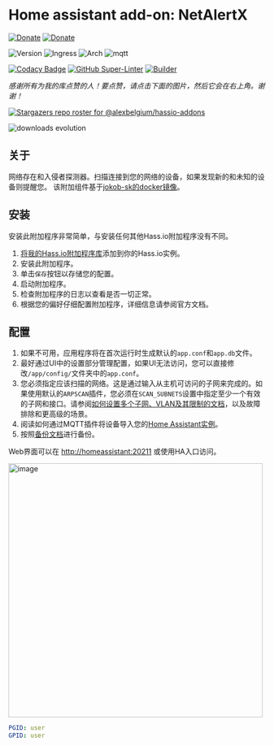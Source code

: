 # Home assistant add-on: NetAlertX

[![Donate][donation-badge]](https://www.buymeacoffee.com/alexbelgium)
[![Donate][paypal-badge]](https://www.paypal.com/donate/?hosted_button_id=DZFULJZTP3UQA)

![Version](https://img.shields.io/badge/dynamic/json?label=Version&query=%24.version&url=https%3A%2F%2Fraw.githubusercontent.com%2Falexbelgium%2Fhassio-addons%2Fmaster%2Fnetalertx%2Fconfig.json)
![Ingress](https://img.shields.io/badge/dynamic/json?label=Ingress&query=%24.ingress&url=https%3A%2F%2Fraw.githubusercontent.com%2Falexbelgium%2Fhassio-addons%2Fmaster%2Fnetalertx%2Fconfig.json)
![Arch](https://img.shields.io/badge/dynamic/json?color=success&label=Arch&query=%24.arch&url=https%3A%2F%2Fraw.githubusercontent.com%2Falexbelgium%2Fhassio-addons%2Fmaster%2Fnetalertx%2Fconfig.json)
![mqtt](https://img.shields.io/badge/Service-MQTT-green.svg?logo=chromecast&logoColor=white)

[![Codacy Badge](https://app.codacy.com/project/badge/Grade/9c6cf10bdbba45ecb202d7f579b5be0e)](https://www.codacy.com/gh/alexbelgium/hassio-addons/dashboard?utm_source=github.com&utm_medium=referral&utm_content=alexbelgium/hassio-addons&utm_campaign=Badge_Grade)
[![GitHub Super-Linter](https://img.shields.io/github/actions/workflow/status/alexbelgium/hassio-addons/weekly-supelinter.yaml?label=Lint%20code%20base)](https://github.com/alexbelgium/hassio-addons/actions/workflows/weekly-supelinter.yaml)
[![Builder](https://img.shields.io/github/actions/workflow/status/alexbelgium/hassio-addons/onpush_builder.yaml?label=Builder)](https://github.com/alexbelgium/hassio-addons/actions/workflows/onpush_builder.yaml)

[donation-badge]: https://img.shields.io/badge/Buy%20me%20a%20coffee%20(no%20paypal)-%23d32f2f?logo=buy-me-a-coffee&style=flat&logoColor=white
[paypal-badge]: https://img.shields.io/badge/Buy%20me%20a%20coffee%20with%20Paypal-0070BA?logo=paypal&style=flat&logoColor=white

_感谢所有为我的库点赞的人！要点赞，请点击下面的图片，然后它会在右上角。谢谢！_

[![Stargazers repo roster for @alexbelgium/hassio-addons](https://raw.githubusercontent.com/alexbelgium/hassio-addons/master/.github/stars2.svg)](https://github.com/alexbelgium/hassio-addons/stargazers)

![downloads evolution](https://raw.githubusercontent.com/alexbelgium/hassio-addons/master/netalertx/stats.png)

## 关于

网络存在和入侵者探测器。扫描连接到您的网络的设备，如果发现新的和未知的设备则提醒您。
该附加组件基于[jokob-sk的docker镜像](https://github.com/jokob-sk/NetAlertX/tree/main/dockerfiles)。

## 安装

安装此附加程序非常简单，与安装任何其他Hass.io附加程序没有不同。

1. [将我的Hass.io附加程序库][repository]添加到你的Hass.io实例。
1. 安装此附加程序。
1. 单击`保存`按钮以存储您的配置。
1. 启动附加程序。
1. 检查附加程序的日志以查看是否一切正常。
1. 根据您的偏好仔细配置附加程序，详细信息请参阅官方文档。

## 配置

1. 如果不可用，应用程序将在首次运行时生成默认的`app.conf`和`app.db`文件。
1. 最好通过UI中的设置部分管理配置，如果UI无法访问，您可以直接修改`/app/config/`文件夹中的`app.conf`。
1. 您必须指定应该扫描的网络。这是通过输入从主机可访问的子网来完成的。如果使用默认的`ARPSCAN`插件，您必须在`SCAN_SUBNETS`设置中指定至少一个有效的子网和接口。请参阅[如何设置多个子网、VLAN及其限制的文档](https://github.com/jokob-sk/NetAlertX/blob/main/docs/SUBNETS.md)，以及故障排除和更高级的场景。
1. 阅读如何通过MQTT插件将设备导入您的[Home Assistant实例](https://github.com/jokob-sk/NetAlertX/blob/main/docs/HOME_ASSISTANT.md)。
1. 按照[备份文档](https://github.com/jokob-sk/NetAlertX/blob/main/docs/BACKUPS.md)进行备份。

Web界面可以在 <http://homeassistant:20211> 或使用HA入口访问。

<img width="500" alt="image" src="https://github.com/user-attachments/assets/fd74af43-091a-4f38-9879-037ca64cfab9" />

```yaml
PGID: user
GPID: user
```

[repository]: https://github.com/alexbelgium/hassio-addons